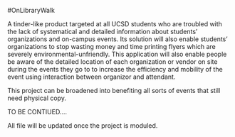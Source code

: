 #OnLibraryWalk

A tinder-like product targeted at all UCSD students who are troubled with the lack of systematical and detailed information about students’ organizations and on-campus events. Its solution will also enable students’ organizations to stop wasting money and time printing flyers which are severely environmental-unfriendly. This application will also enable people be aware of the detailed location of each organization or vendor on site during the events they go to to increase the efficiency and mobility of the event using interaction between organizor and attendant. 

This project can be broadened into benefiting all sorts of events that still need physical copy.


TO BE CONTIUED....

All file will be updated once the project is moduled.

